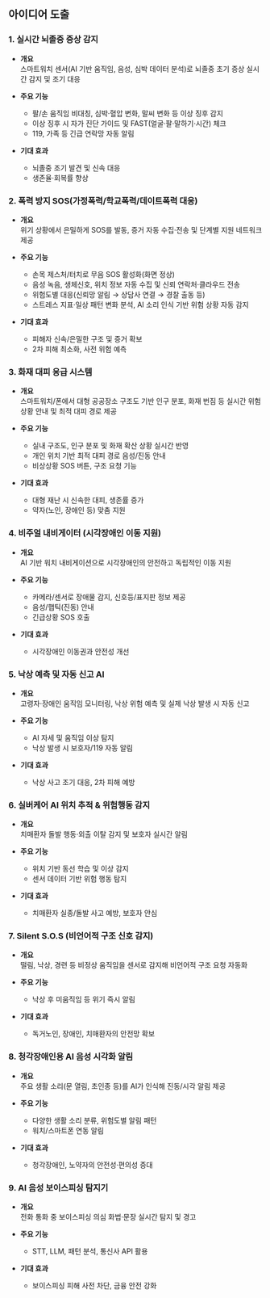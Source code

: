 ## 아이디어 도출

### 1. 실시간 뇌졸중 증상 감지

- **개요**  
  스마트워치 센서(AI 기반 움직임, 음성, 심박 데이터 분석)로 뇌졸중 초기 증상 실시간 감지 및 조기 대응

- **주요 기능**

  - 팔/손 움직임 비대칭, 심박·혈압 변화, 말씨 변화 등 이상 징후 감지
  - 이상 징후 시 자가 진단 가이드 및 FAST(얼굴·팔·말하기·시간) 체크
  - 119, 가족 등 긴급 연락망 자동 알림

- **기대 효과**
  - 뇌졸중 조기 발견 및 신속 대응
  - 생존율·회복률 향상

### 2. 폭력 방지 SOS(가정폭력/학교폭력/데이트폭력 대응)

- **개요**  
  위기 상황에서 은밀하게 SOS를 발동, 증거 자동 수집·전송 및 단계별 지원 네트워크 제공

- **주요 기능**

  - 손목 제스처/터치로 무음 SOS 활성화(화면 정상)
  - 음성 녹음, 생체신호, 위치 정보 자동 수집 및 신뢰 연락처·클라우드 전송
  - 위험도별 대응(신뢰망 알림 → 상담사 연결 → 경찰 출동 등)
  - 스트레스 지표·일상 패턴 변화 분석, AI 소리 인식 기반 위험 상황 자동 감지

- **기대 효과**
  - 피해자 신속/은밀한 구조 및 증거 확보
  - 2차 피해 최소화, 사전 위험 예측

### 3. 화재 대피 응급 시스템

- **개요**  
  스마트워치/폰에서 대형 공공장소 구조도 기반 인구 분포, 화재 번짐 등 실시간 위험 상황 안내 및 최적 대피 경로 제공

- **주요 기능**

  - 실내 구조도, 인구 분포 및 화재 확산 상황 실시간 반영
  - 개인 위치 기반 최적 대피 경로 음성/진동 안내
  - 비상상황 SOS 버튼, 구조 요청 기능

- **기대 효과**
  - 대형 재난 시 신속한 대피, 생존률 증가
  - 약자(노인, 장애인 등) 맞춤 지원

### 4. 비주얼 내비게이터 (시각장애인 이동 지원)

- **개요**  
  AI 기반 워치 내비게이션으로 시각장애인의 안전하고 독립적인 이동 지원

- **주요 기능**

  - 카메라/센서로 장애물 감지, 신호등/표지판 정보 제공
  - 음성/햅틱(진동) 안내
  - 긴급상황 SOS 호출

- **기대 효과**
  - 시각장애인 이동권과 안전성 개선

### 5. 낙상 예측 및 자동 신고 AI

- **개요**  
  고령자·장애인 움직임 모니터링, 낙상 위험 예측 및 실제 낙상 발생 시 자동 신고

- **주요 기능**

  - AI 자세 및 움직임 이상 탐지
  - 낙상 발생 시 보호자/119 자동 알림

- **기대 효과**
  - 낙상 사고 조기 대응, 2차 피해 예방

### 6. 실버케어 AI 위치 추적 & 위험행동 감지

- **개요**  
  치매환자 돌발 행동·외출 이탈 감지 및 보호자 실시간 알림

- **주요 기능**

  - 위치 기반 동선 학습 및 이상 감지
  - 센서 데이터 기반 위험 행동 탐지

- **기대 효과**
  - 치매환자 실종/돌발 사고 예방, 보호자 안심

### 7. Silent S.O.S (비언어적 구조 신호 감지)

- **개요**  
  떨림, 낙상, 경련 등 비정상 움직임을 센서로 감지해 비언어적 구조 요청 자동화

- **주요 기능**

  - 낙상 후 미움직임 등 위기 즉시 알림

- **기대 효과**
  - 독거노인, 장애인, 치매환자의 안전망 확보

### 8. 청각장애인용 AI 음성 시각화 알림

- **개요**  
  주요 생활 소리(문 열림, 초인종 등)를 AI가 인식해 진동/시각 알림 제공

- **주요 기능**

  - 다양한 생활 소리 분류, 위험도별 알림 패턴
  - 워치/스마트폰 연동 알림

- **기대 효과**
  - 청각장애인, 노약자의 안전성·편의성 증대

### 9. AI 음성 보이스피싱 탐지기

- **개요**  
  전화 통화 중 보이스피싱 의심 화법·문장 실시간 탐지 및 경고

- **주요 기능**

  - STT, LLM, 패턴 분석, 통신사 API 활용

- **기대 효과**
  - 보이스피싱 피해 사전 차단, 금융 안전 강화
